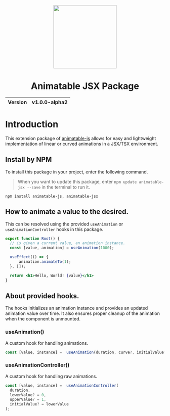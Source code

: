 <div align="center">
  <img width="200px" src="https://github.com/user-attachments/assets/ccc4a353-7903-4a49-a92d-26b6dfa1d200">
  <h1>Animatable JSX Package</h1>
  <table>
        <thead>
          <tr>
            <th>Version</th>
            <th>v1.0.0-alpha2</th>
          </tr>
        </tbody>
    </table>
</div>

# Introduction
This extension package of [animatable-js](https://github.com/animatable-js/animatable_js) allows for easy and lightweight implementation of linear or curved animations in a JSX/TSX environment.

## Install by NPM
To install this package in your project, enter the following command.

> When you want to update this package, enter `npm update animatable-jsx --save` in the terminal to run it.

```
npm install animatable-js, animatable-jsx
```

## How to animate a value to the desired.
This can be resolved using the provided `useAnimation` or `useAnimationController` hooks in this package.

```jsx
export function Root() {
  // is given a current value, an animation instance.
  const [value, animation] = useAnimation(1000);

  useEffect(() => {
      animation.animateTo(1);
  }, []);

  return <h1>Hello, World! {value}</h1>
}
```

## About provided hooks.
The hooks initializes an animation instance and provides an updated animation value over time. It also ensures proper cleanup of the animation when the component is unmounted.

### useAnimation()
A custom hook for handling animations.

```jsx
const [value, instance] =  useAnimation(duration, curve?, initialValue? = 0);
```

### useAnimationController()
A custom hook for handling raw animations.

```jsx
const [value, instance] =  useAnimationController(
  duration,
  lowerValue? = 0,
  upperValue? = 1,
  initialValue? = lowerValue
);
```
